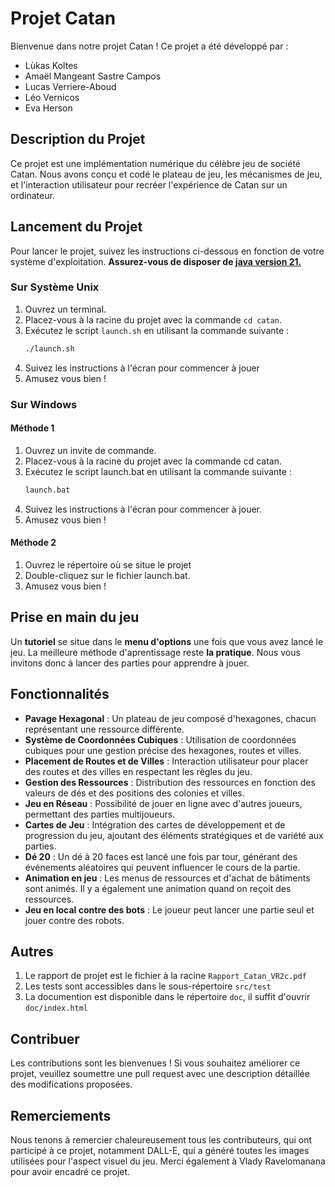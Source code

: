 # Projet Catan

Bienvenue dans notre projet Catan ! Ce projet a été développé par :

- Lùkas Koltes
- Amaël Mangeant Sastre Campos
- Lucas Verriere-Aboud
- Léo Vernicos
- Eva Herson

## Description du Projet

Ce projet est une implémentation numérique du célèbre jeu de société Catan. Nous avons conçu et codé le plateau de jeu, les mécanismes de jeu, et l'interaction utilisateur pour recréer l'expérience de Catan sur un ordinateur.

## Lancement du Projet

Pour lancer le projet, suivez les instructions ci-dessous en fonction de votre système d'exploitation.
**Assurez-vous de disposer de [java version 21.](https://www.oracle.com/java/technologies/downloads/#java21)**

### Sur Système Unix

1. Ouvrez un terminal.
2. Placez-vous à la racine du projet avec la commande `cd catan`.
3. Exécutez le script `launch.sh` en utilisant la commande suivante :
   ```bash
   ./launch.sh
   ```
4. Suivez les instructions à l'écran pour commencer à jouer 
5. Amusez vous bien !

### Sur Windows

#### Méthode 1

1. Ouvrez un invite de commande.
2. Placez-vous à la racine du projet avec la commande cd catan.
3. Exécutez le script launch.bat en utilisant la commande suivante :
    ```cmd 
    launch.bat
    ```
4. Suivez les instructions à l'écran pour commencer à jouer.
5. Amusez vous bien !

#### Méthode 2 

1. Ouvrez le répertoire où se situe le projet
2. Double-cliquez sur le fichier launch.bat.
3. Amusez vous bien !

## Prise en main du jeu

Un **tutoriel** se situe dans le **menu d'options** une fois que vous avez lancé le jeu.
La meilleure méthode d'aprentissage reste **la pratique**. Nous vous invitons donc à lancer des parties pour apprendre à jouer.

## Fonctionnalités

- **Pavage Hexagonal** : Un plateau de jeu composé d'hexagones, chacun représentant une ressource différente.
- **Système de Coordonnées Cubiques** : Utilisation de coordonnées cubiques pour une gestion précise des hexagones, routes et villes.
- **Placement de Routes et de Villes** : Interaction utilisateur pour placer des routes et des villes en respectant les règles du jeu.
- **Gestion des Ressources** : Distribution des ressources en fonction des valeurs de dés et des positions des colonies et villes.
- **Jeu en Réseau** : Possibilité de jouer en ligne avec d'autres joueurs, permettant des parties multijoueurs.
- **Cartes de Jeu** : Intégration des cartes de développement et de progression du jeu, ajoutant des éléments stratégiques et de variété aux parties.
- **Dé 20** : Un dé à 20 faces est lancé une fois par tour, générant des événements aléatoires qui peuvent influencer le cours de la partie.
- **Animation en jeu** : Les menus de ressources et d'achat de bâtiments sont animés. Il y a également une animation quand on reçoit des ressources. 
- **Jeu en local contre des bots** : Le joueur peut lancer une partie seul et jouer contre des robots.

## Autres
1. Le rapport de projet est le fichier à la racine `Rapport_Catan_VR2c.pdf`
2. Les tests sont accessibles dans le sous-répertoire `src/test`
3. La documention est disponible dans le répertoire `doc`, il suffit d'ouvrir `doc/index.html`

## Contribuer

Les contributions sont les bienvenues ! Si vous souhaitez améliorer ce projet, veuillez soumettre une pull request avec une description détaillée des modifications proposées.

## Remerciements

Nous tenons à remercier chaleureusement tous les contributeurs, qui ont participé à ce projet, notamment DALL-E, qui a généré toutes les images utilisées pour l'aspect visuel du jeu.
Merci également à Vlady Ravelomanana pour avoir encadré ce projet.
